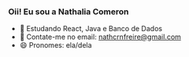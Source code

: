 ### Oii! Eu sou a Nathalia Comeron


- 🌱 Estudando React, Java e Banco de Dados
- 📩 Contate-me no email: nathcrnfreire@gmail.com
- 😄 Pronomes: ela/dela

